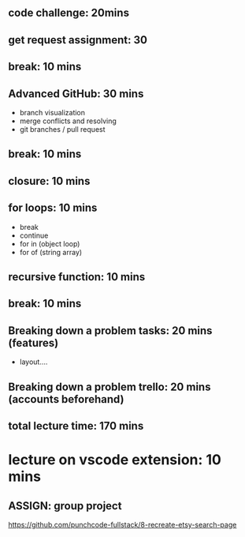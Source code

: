## code challenge: 20mins

## get request assignment: 30

## break: 10 mins

## Advanced GitHub: 30 mins

- branch visualization
- merge conflicts and resolving
- git branches / pull request

## break: 10 mins

## closure: 10 mins

## for loops: 10 mins

- break
- continue
- for in (object loop)
- for of (string array)

## recursive function: 10 mins

## break: 10 mins

## Breaking down a problem tasks: 20 mins (features)

- layout....

## Breaking down a problem trello: 20 mins (accounts beforehand)

## total lecture time: 170 mins

# lecture on vscode extension: 10 mins

## ASSIGN: group project

https://github.com/punchcode-fullstack/8-recreate-etsy-search-page
